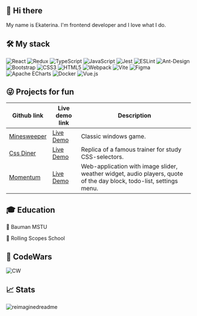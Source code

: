 ## 👋 Hi there 
My name is Ekaterina. I'm frontend developer and I love what I do.

## 🛠️ My stack
![React](https://i.ibb.co/hfsvRx8/REACT.png)
![Redux](https://i.ibb.co/QDyk1GJ/REDUX.png)
![TypeScript](https://i.ibb.co/YckHLRC/TYPESCRIPT.png)
![JavaScript](https://i.ibb.co/8zBxm3W/JAVASCRIPT.png)
![Jest](https://i.ibb.co/cgtWdwb/JEST.png)
![ESLint](https://i.ibb.co/16JMBnJ/ESLINT.png)
![Ant-Design](https://i.ibb.co/Htcy1T7/ANTDESIGN.png)
![Bootstrap](https://i.ibb.co/Lg1hRqX/BOOTSTRAP.png)
![CSS3](https://i.ibb.co/zGTthmz/CSS3.png)
![HTML5](https://i.ibb.co/v3BkFRH/HTML5.png)
![Webpack](https://i.ibb.co/0qCDKMT/WEBPACK.png)
![Vite](https://i.ibb.co/3W733Qz/VITE.png)
![Figma](https://i.ibb.co/x8B3SKR/FIGMA.png)
![Apache ECharts](https://i.ibb.co/DWxNCC4/APACHE-ECHARTS.png)
![Docker](https://i.ibb.co/zPpmRsM/DOCKER.png)
![Vue.js](https://i.ibb.co/bXmTTw4/VUEJS.png)

## 😜 Projects for fun
| Github link | Live demo link | Description |
| -- | -- | -- |
| [Minesweeper](https://github.com/ekatrif/minesweeper) | [Live Demo](https://ekatrif.github.io/minesweeper/dist/) | Classic windows game.|
| [Css Diner](https://github.com/ekatrif/rs-selectors) | [Live Demo](https://ekatrif.github.io/rs-selectors/dist/) | Replica of a famous trainer for study CSS-selectors. |
| [Momentum](https://github.com/ekatrif/Momentum) | [Live Demo](https://ekatrif.github.io/Momentum/dist/) | Web-application with image slider, weather widget, audio players, quote of the day block, todo-list, settings menu. |

 ## 🎓 Education
 📌 Bauman MSTU
 
 📌 Rolling Scopes School

## 🤯 CodeWars
![CW](https://www.codewars.com/users/ekatrif/badges/large)

## 📈 Stats
<img src="https://myreadme.vercel.app/api/embed/ekatrif?panels=userstatistics,toprepositories,toplanguages,commitgraph" alt="reimaginedreadme" />

